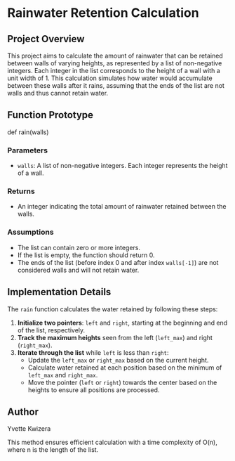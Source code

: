 # Rainwater Retention Calculation

## Project Overview

This project aims to calculate the amount of rainwater that can be retained between walls of varying heights, as represented by a list of non-negative integers. Each integer in the list corresponds to the height of a wall with a unit width of 1. This calculation simulates how water would accumulate between these walls after it rains, assuming that the ends of the list are not walls and thus cannot retain water.

## Function Prototype

def rain(walls)


### Parameters

- `walls`: A list of non-negative integers. Each integer represents the height of a wall.

### Returns

- An integer indicating the total amount of rainwater retained between the walls.

### Assumptions

- The list can contain zero or more integers.
- If the list is empty, the function should return 0.
- The ends of the list (before index 0 and after index `walls[-1]`) are not considered walls and will not retain water.



## Implementation Details

The `rain` function calculates the water retained by following these steps:

1. **Initialize two pointers**: `left` and `right`, starting at the beginning and end of the list, respectively.
2. **Track the maximum heights** seen from the left (`left_max`) and right (`right_max`).
3. **Iterate through the list** while `left` is less than `right`:
   - Update the `left_max` or `right_max` based on the current height.
   - Calculate water retained at each position based on the minimum of `left_max` and `right_max`.
   - Move the pointer (`left` or `right`) towards the center based on the heights to ensure all positions are processed.
  
  ## Author
  Yvette Kwizera

  

This method ensures efficient calculation with a time complexity of O(n), where n is the length of the list.
